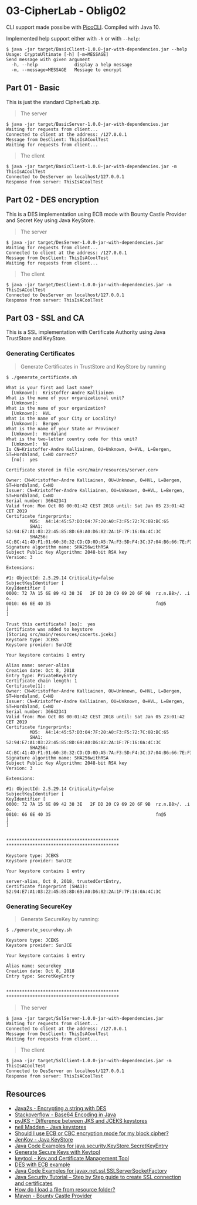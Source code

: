# 03-CipherLab - Oblig02


CLI support made possibe with [PicoCLI](https://github.com/remkop/picocli). Compiled with Java 10.

Implemented help support either with `-h` or with `--help`:

```
$ java -jar target/BasicClient-1.0.0-jar-with-dependencies.jar --help
Usage: CryptoUltimate [-h] [-m=MESSAGE]
Send message with given argument
  -h, --help              display a help message
  -m, --message=MESSAGE   Message to encrypt
```

## Part 01 - Basic
This is just the standard CipherLab.zip.

> The server
```
$ java -jar target/BasicServer-1.0.0-jar-with-dependencies.jar
Waiting for requests from client...
Connected to client at the address: /127.0.0.1
Message from DesClient: ThisIsACoolTest
Waiting for requests from client...
```

> The client
```
$ java -jar target/BasicClient-1.0.0-jar-with-dependencies.jar -m ThisIsACoolTest
Connected to DesServer on localhost/127.0.0.1
Response from server: ThisIsACoolTest
```


## Part 02 - DES encryption
This is a DES implementation using ECB mode with Bounty Castle Provider and Secret Key using Java KeyStore.

> The server
```
$ java -jar target/DesServer-1.0.0-jar-with-dependencies.jar
Waiting for requests from client...
Connected to client at the address: /127.0.0.1
Message from DesClient: ThisIsACoolTest
Waiting for requests from client...
```

> The client
```
$ java -jar target/DesClient-1.0.0-jar-with-dependencies.jar -m ThisIsACoolTest
Connected to DesServer on localhost/127.0.0.1
Response from server: ThisIsACoolTest
```

## Part 03 - SSL and CA
This is a SSL implementation with Certificate Authority using Java TrustStore and KeyStore.


### Generating Certificates

> Generate Certificates in TrustStore and KeyStore by running

```
$ ./generate_certificate.sh

What is your first and last name?
  [Unknown]:  Kristoffer-Andre Kalliainen
What is the name of your organizational unit?
  [Unknown]:  
What is the name of your organization?
  [Unknown]:  HVL
What is the name of your City or Locality?
  [Unknown]:  Bergen
What is the name of your State or Province?
  [Unknown]:  Hordaland
What is the two-letter country code for this unit?
  [Unknown]:  NO
Is CN=Kristoffer-Andre Kalliainen, OU=Unknown, O=HVL, L=Bergen, ST=Hordaland, C=NO correct?
  [no]:  yes

Certificate stored in file <src/main/resources/server.cer>

Owner: CN=Kristoffer-Andre Kalliainen, OU=Unknown, O=HVL, L=Bergen, ST=Hordaland, C=NO
Issuer: CN=Kristoffer-Andre Kalliainen, OU=Unknown, O=HVL, L=Bergen, ST=Hordaland, C=NO
Serial number: 36642341
Valid from: Mon Oct 08 00:01:42 CEST 2018 until: Sat Jan 05 23:01:42 CET 2019
Certificate fingerprints:
         MD5:  A4:14:45:57:D3:04:7F:20:A0:F3:F5:72:7C:0B:BC:65
         SHA1: 52:94:E7:A1:03:22:45:85:8D:69:A0:D6:82:2A:1F:7F:16:0A:4C:3C
         SHA256: 4C:BC:41:4D:F1:01:60:30:32:CD:CD:0D:A5:7A:F3:5D:F4:3C:37:04:B6:66:7E:F3:EE:AA:C1:AC:4A:1B:B5:C7
Signature algorithm name: SHA256withRSA
Subject Public Key Algorithm: 2048-bit RSA key
Version: 3

Extensions: 

#1: ObjectId: 2.5.29.14 Criticality=false
SubjectKeyIdentifier [
KeyIdentifier [
0000: 72 7A 15 6E 89 42 38 3E   2F DD 20 C9 69 20 6F 9B  rz.n.B8>/. .i o.
0010: 66 6E 40 35                                        fn@5
]
]

Trust this certificate? [no]:  yes
Certificate was added to keystore
[Storing src/main/resources/cacerts.jceks]
Keystore type: JCEKS
Keystore provider: SunJCE

Your keystore contains 1 entry

Alias name: server-alias
Creation date: Oct 8, 2018
Entry type: PrivateKeyEntry
Certificate chain length: 1
Certificate[1]:
Owner: CN=Kristoffer-Andre Kalliainen, OU=Unknown, O=HVL, L=Bergen, ST=Hordaland, C=NO
Issuer: CN=Kristoffer-Andre Kalliainen, OU=Unknown, O=HVL, L=Bergen, ST=Hordaland, C=NO
Serial number: 36642341
Valid from: Mon Oct 08 00:01:42 CEST 2018 until: Sat Jan 05 23:01:42 CET 2019
Certificate fingerprints:
         MD5:  A4:14:45:57:D3:04:7F:20:A0:F3:F5:72:7C:0B:BC:65
         SHA1: 52:94:E7:A1:03:22:45:85:8D:69:A0:D6:82:2A:1F:7F:16:0A:4C:3C
         SHA256: 4C:BC:41:4D:F1:01:60:30:32:CD:CD:0D:A5:7A:F3:5D:F4:3C:37:04:B6:66:7E:F3:EE:AA:C1:AC:4A:1B:B5:C7
Signature algorithm name: SHA256withRSA
Subject Public Key Algorithm: 2048-bit RSA key
Version: 3

Extensions: 

#1: ObjectId: 2.5.29.14 Criticality=false
SubjectKeyIdentifier [
KeyIdentifier [
0000: 72 7A 15 6E 89 42 38 3E   2F DD 20 C9 69 20 6F 9B  rz.n.B8>/. .i o.
0010: 66 6E 40 35                                        fn@5
]
]


*******************************************
*******************************************

Keystore type: JCEKS
Keystore provider: SunJCE

Your keystore contains 1 entry

server-alias, Oct 8, 2018, trustedCertEntry, 
Certificate fingerprint (SHA1): 52:94:E7:A1:03:22:45:85:8D:69:A0:D6:82:2A:1F:7F:16:0A:4C:3C
```

### Generating SecureKey

> Generate SecureKey by running:

```
$ ./generate_securekey.sh 

Keystore type: JCEKS
Keystore provider: SunJCE

Your keystore contains 1 entry

Alias name: securekey
Creation date: Oct 8, 2018
Entry type: SecretKeyEntry


*******************************************
*******************************************
```

> The server
```
$ java -jar target/SslServer-1.0.0-jar-with-dependencies.jar
Waiting for requests from client...
Connected to client at the address: /127.0.0.1
Message from DesClient: ThisIsACoolTest
Waiting for requests from client...
```

> The client
```
$ java -jar target/SslClient-1.0.0-jar-with-dependencies.jar -m ThisIsACoolTest
Connected to DesServer on localhost/127.0.0.1
Response from server: ThisIsACoolTest
```

## Resources

- [Java2s - Encrypting a string with DES](http://www.java2s.com/Code/Java/Security/EncryptingaStringwithDES.htm)
- [Stackoverflow - Base64 Encoding in Java](https://stackoverflow.com/questions/13109588/base64-encoding-in-java)
- [pyJKS - Difference between JKS and JCEKS keystores](https://pyjks.readthedocs.io/en/latest/jks.html)
- [neil Madden - Java keystores](https://neilmadden.blog/2017/11/17/java-keystores-the-gory-details/)
- [Should I use ECB or CBC encryption mode for my block cipher?](https://crypto.stackexchange.com/questions/225/should-i-use-ecb-or-cbc-encryption-mode-for-my-block-cipher)
- [JenKov - Java KeyStore](http://tutorials.jenkov.com/java-cryptography/keystore.html)
- [Java Code Examples for java.security.KeyStore.SecretKeyEntry](https://www.programcreek.com/java-api-examples/?class=java.security.KeyStore&method=SecretKeyEntry)
- [Generate Secure Keys with Keytool](https://docs.oracle.com/javase/tutorial/security/toolsign/step3.html)
- [keytool - Key and Certificate Management Tool](https://docs.oracle.com/javase/6/docs/technotes/tools/solaris/keytool.html#genseckeyCmd)
- [DES with ECB example](https://examples.javacodegeeks.com/core-java/security/des-with-ecb-example/)
- [Java Code Examples for javax.net.ssl.SSLServerSocketFactory](https://www.programcreek.com/java-api-examples/?api=javax.net.ssl.SSLServerSocketFactory)
- [Java Security Tutorial – Step by Step guide to create SSL connection and certificates](https://www.javacodegeeks.com/2013/06/java-security-tutorial-step-by-step-guide-to-create-ssl-connection-and-certificates.html)
- [How do I load a file from resource folder?](https://stackoverflow.com/questions/15749192/how-do-i-load-a-file-from-resource-folder)
- [Maven - Bounty Castle Provider](https://mvnrepository.com/artifact/org.bouncycastle/bcprov-jdk15on/1.60)
